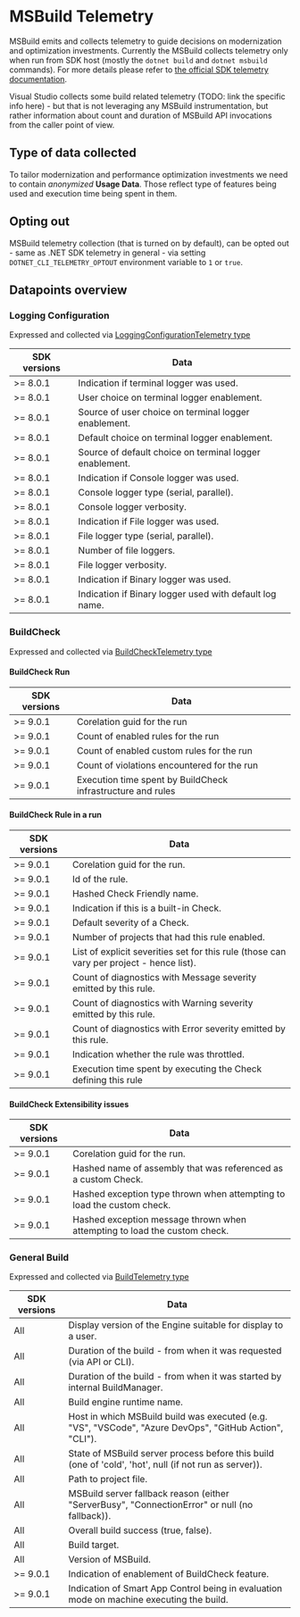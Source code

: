 # MSBuild Telemetry

MSBuild emits and collects telemetry to guide decisions on modernization and optimization investments. Currently the MSBuild collects telemetry only when run from SDK host (mostly the `dotnet build` and `dotnet msbuild` commands). For more details please refer to [the official SDK telemetry documentation](https://learn.microsoft.com/en-us/dotnet/core/tools/telemetry).

Visual Studio collects some build related telemetry (TODO: link the specific info here) - but that is not leveraging any MSBuild instrumentation, but rather information about count and duration of MSBuild API invocations from the caller point of view.

## Type of data collected

To tailor modernization and performance optimization investments we need to contain *anonymized* **Usage Data**. Those reflect type of features being used and execution time being spent in them.

## Opting out

MSBuild telemetry collection (that is turned on by default), can be opted out - same as .NET SDK telemetry in general - via setting `DOTNET_CLI_TELEMETRY_OPTOUT` environment variable to `1` or `true`.

## Datapoints overview

### Logging Configuration

Expressed and collected via [LoggingConfigurationTelemetry type](https://github.com/dotnet/msbuild/blob/94941d9cb26bb86045452b4a174a357b65a30c99/src/Framework/Telemetry/LoggingConfigurationTelemetry.cs)

| SDK versions | Data |
|--------------|------|
| >= 8.0.1     | Indication if terminal logger was used. |
| >= 8.0.1     | User choice on terminal logger enablement. |
| >= 8.0.1     | Source of user choice on terminal logger enablement. |
| >= 8.0.1     | Default choice on terminal logger enablement. |
| >= 8.0.1     | Source of default choice on terminal logger enablement. |
| >= 8.0.1     | Indication if Console logger was used. |
| >= 8.0.1     | Console logger type (serial, parallel). |
| >= 8.0.1     | Console logger verbosity. |
| >= 8.0.1     | Indication if File logger was used. |
| >= 8.0.1     | File logger type (serial, parallel). |
| >= 8.0.1     | Number of file loggers. |
| >= 8.0.1     | File logger verbosity. |
| >= 8.0.1     | Indication if Binary logger was used. |
| >= 8.0.1     | Indication if Binary logger used with default log name. |

### BuildCheck

Expressed and collected via [BuildCheckTelemetry type](https://github.com/dotnet/msbuild/blob/94941d9cb26bb86045452b4a174a357b65a30c99/src/Framework/Telemetry/BuildCheckTelemetry.cs)

#### BuildCheck Run

| SDK versions | Data |
|--------------|------|
| >= 9.0.1     | Corelation guid for the run |
| >= 9.0.1     | Count of enabled rules for the run |
| >= 9.0.1     | Count of enabled custom rules for the run |
| >= 9.0.1     | Count of violations encountered for the run |
| >= 9.0.1     | Execution time spent by BuildCheck infrastructure and rules |

#### BuildCheck Rule in a run

| SDK versions | Data |
|--------------|------|
| >= 9.0.1     | Corelation guid for the run. |
| >= 9.0.1     | Id of the rule. |
| >= 9.0.1     | Hashed Check Friendly name. |
| >= 9.0.1     | Indication if this is a built-in Check. |
| >= 9.0.1     | Default severity of a Check. |
| >= 9.0.1     | Number of projects that had this rule enabled. |
| >= 9.0.1     | List of explicit severities set for this rule (those can vary per project - hence list). |
| >= 9.0.1     | Count of diagnostics with Message severity emitted by this rule. |
| >= 9.0.1     | Count of diagnostics with Warning severity emitted by this rule. |
| >= 9.0.1     | Count of diagnostics with Error severity emitted by this rule. |
| >= 9.0.1     | Indication whether the rule was throttled. |
| >= 9.0.1     | Execution time spent by executing the Check defining this rule |

#### BuildCheck Extensibility issues

| SDK versions | Data |
|--------------|------|
| >= 9.0.1     | Corelation guid for the run. |
| >= 9.0.1     | Hashed name of assembly that was referenced as a custom Check. |
| >= 9.0.1     | Hashed exception type thrown when attempting to load the custom check. |
| >= 9.0.1     | Hashed exception message thrown when attempting to load the custom check. |

### General Build

Expressed and collected via [BuildTelemetry type](https://github.com/dotnet/msbuild/blob/94941d9cb26bb86045452b4a174a357b65a30c99/src/Framework/Telemetry/BuildTelemetry.cs)

| SDK versions | Data |
|--------------|------|
| All          | Display version of the Engine suitable for display to a user. |
| All          | Duration of the build - from when it was requested (via API or CLI). |
| All          | Duration of the build - from when it was started by internal BuildManager. |
| All          | Build engine runtime name. |
| All          | Host in which MSBuild build was executed (e.g. "VS", "VSCode", "Azure DevOps", "GitHub Action", "CLI"). |
| All          | State of MSBuild server process before this build (one of 'cold', 'hot', null (if not run as server)). |
| All          | Path to project file. |
| All          | MSBuild server fallback reason (either "ServerBusy", "ConnectionError" or null (no fallback)). |
| All          | Overall build success (true, false). |
| All          | Build target. |
| All          | Version of MSBuild. |
| >= 9.0.1     | Indication of enablement of BuildCheck feature. |
| >= 9.0.1     | Indication of Smart App Control being in evaluation mode on machine executing the build. |